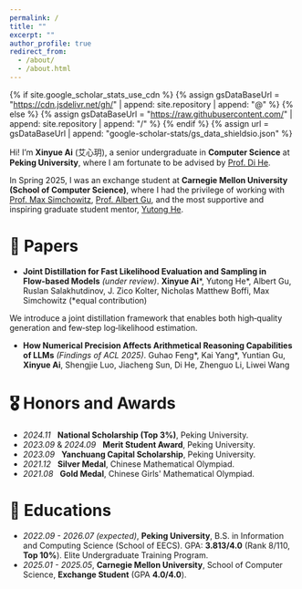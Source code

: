 ```yaml
---
permalink: /
title: ""
excerpt: ""
author_profile: true
redirect_from: 
  - /about/
  - /about.html
---
```


{% if site.google_scholar_stats_use_cdn %}
{% assign gsDataBaseUrl = "https://cdn.jsdelivr.net/gh/" | append: site.repository | append: "@" %}
{% else %}
{% assign gsDataBaseUrl = "https://raw.githubusercontent.com/" | append: site.repository | append: "/" %}
{% endif %}
{% assign url = gsDataBaseUrl | append: "google-scholar-stats/gs_data_shieldsio.json" %}

<span class='anchor' id='about-me'></span>

Hi! I’m **Xinyue Ai** (艾心玥), a senior undergraduate in **Computer Science** at **Peking University**, where I am fortunate to be advised by [Prof. Di He](https://dihe-pku.github.io/).

In Spring 2025, I was an exchange student at **Carnegie Mellon University (School of Computer Science)**, where I had the privilege of working with [Prof. Max Simchowitz](https://msimchowitz.github.io/), [Prof. Albert Gu](https://goombalab.github.io/), and the most supportive and inspiring graduate student mentor, [Yutong He](https://kellyyutonghe.github.io/).



# 📝 Papers

- **Joint Distillation for Fast Likelihood Evaluation and Sampling in Flow‑based Models** *(under review)*.
**Xinyue Ai***, Yutong He*, Albert Gu, Ruslan Salakhutdinov, J. Zico Kolter, Nicholas Matthew Boffi, Max Simchowitz (*equal contribution)

We introduce a joint distillation framework that enables both high‑quality generation and few‑step log‑likelihood estimation.


- **How Numerical Precision Affects Arithmetical Reasoning Capabilities of LLMs** *(Findings of ACL 2025)*.
Guhao Feng*, Kai Yang*, Yuntian Gu, **Xinyue Ai**, Shengjie Luo, Jiacheng Sun, Di He, Zhenguo Li, Liwei Wang

# 🎖 Honors and Awards
- *2024.11* &nbsp; **National Scholarship (Top 3%)**, Peking University.
- *2023.09* & *2024.09* &nbsp; **Merit Student Award**, Peking University.
- *2023.09* &nbsp; **Yanchuang Capital Scholarship**, Peking University.
- *2021.12* &nbsp; **Silver Medal**, Chinese Mathematical Olympiad.
- *2021.08* &nbsp; **Gold Medal**, Chinese Girls' Mathematical Olympiad.

# 📖 Educations
- *2022.09 - 2026.07 (expected)*, **Peking University**, B.S. in Information and Computing Science (School of EECS). GPA: **3.813/4.0** (Rank 8/110, **Top 10%**). Elite Undergraduate Training Program.
- *2025.01 - 2025.05*, **Carnegie Mellon University**, School of Computer Science, **Exchange Student** (GPA **4.0/4.0**).
